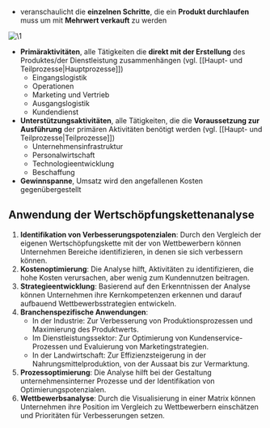 - veranschaulicht die **einzelnen Schritte**, die ein **Produkt durchlaufen** muss um mit **Mehrwert verkauft** zu werden

![\1](attachments/\1)
- **Primäraktivitäten**, alle Tätigkeiten die **direkt mit der Erstellung** des Produktes/der Dienstleistung zusammenhängen (vgl. [[Haupt- und Teilprozesse|Hauptprozesse]])
	- Eingangslogistik
	- Operationen
	- Marketing und Vertrieb
	- Ausgangslogistik
	- Kundendienst
- **Unterstützungsaktivitäten**, alle Tätigkeiten, die die **Voraussetzung zur Ausführung** der primären Aktivitäten benötigt werden (vgl. [[Haupt- und Teilprozesse|Teilprozesse]])
	- Unternehmensinfrastruktur
	- Personalwirtschaft
	- Technologieentwicklung
	- Beschaffung
- **Gewinnspanne**, Umsatz wird den angefallenen Kosten gegenübergestellt

## Anwendung der Wertschöpfungskettenanalyse

1. **Identifikation von Verbesserungspotenzialen**: Durch den Vergleich der eigenen Wertschöpfungskette mit der von Wettbewerbern können Unternehmen Bereiche identifizieren, in denen sie sich verbessern können.
2. **Kostenoptimierung**: Die Analyse hilft, Aktivitäten zu identifizieren, die hohe Kosten verursachen, aber wenig zum Kundennutzen beitragen.
3. **Strategieentwicklung**: Basierend auf den Erkenntnissen der Analyse können Unternehmen ihre Kernkompetenzen erkennen und darauf aufbauend Wettbewerbsstrategien entwickeln.
4. **Branchenspezifische Anwendungen**:
	- In der Industrie: Zur Verbesserung von Produktionsprozessen und Maximierung des Produktwerts.
	- Im Dienstleistungssektor: Zur Optimierung von Kundenservice-Prozessen und Evaluierung von Marketingstrategien.
	- In der Landwirtschaft: Zur Effizienzsteigerung in der Nahrungsmittelproduktion, von der Aussaat bis zur Vermarktung.
5. **Prozessoptimierung**: Die Analyse hilft bei der Gestaltung unternehmensinterner Prozesse und der Identifikation von Optimierungspotenzialen.
6. **Wettbewerbsanalyse**: Durch die Visualisierung in einer Matrix können Unternehmen ihre Position im Vergleich zu Wettbewerbern einschätzen und Prioritäten für Verbesserungen setzen.

